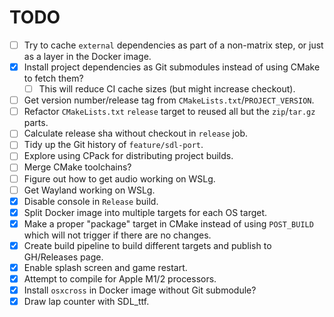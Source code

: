 # TODO
- [ ] Try to cache `external` dependencies as part of a non-matrix step, or just as a layer in the Docker image.
- [x] Install project dependencies as Git submodules instead of using CMake to fetch them?
  - [  ] This will reduce CI cache sizes (but might increase checkout).
- [ ] Get version number/release tag from `CMakeLists.txt`/`PROJECT_VERSION`.
- [ ] Refactor `CMakeLists.txt` `release` target to reused all but the `zip`/`tar.gz` parts.
- [ ] Calculate release sha without checkout in `release` job.
- [ ] Tidy up the Git history of `feature/sdl-port`.
- [ ] Explore using CPack for distributing project builds.
- [ ] Merge CMake toolchains?
- [ ] Figure out how to get audio working on WSLg.
- [ ] Get Wayland working on WSLg.
- [x] Disable console in `Release` build.
- [x] Split Docker image into multiple targets for each OS target.
- [x] Make a proper "package" target in CMake instead of using `POST_BUILD` which will not trigger if there are no changes.
- [x] Create build pipeline to build different targets and publish to GH/Releases page.
- [x] Enable splash screen and game restart.
- [x] Attempt to compile for Apple M1/2 processors.
- [x] Install `osxcross` in Docker image without Git submodule?
- [x] Draw lap counter with SDL_ttf.

